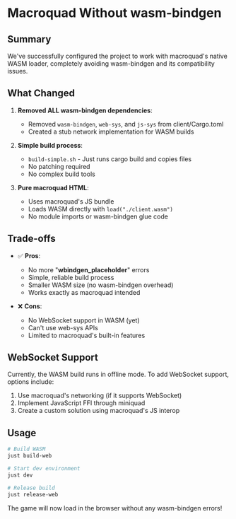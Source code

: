 # Macroquad Without wasm-bindgen

## Summary

We've successfully configured the project to work with macroquad's native WASM loader, completely avoiding wasm-bindgen and its compatibility issues.

## What Changed

1. **Removed ALL wasm-bindgen dependencies**:
   - Removed `wasm-bindgen`, `web-sys`, and `js-sys` from client/Cargo.toml
   - Created a stub network implementation for WASM builds

2. **Simple build process**:
   - `build-simple.sh` - Just runs cargo build and copies files
   - No patching required
   - No complex build tools

3. **Pure macroquad HTML**:
   - Uses macroquad's JS bundle
   - Loads WASM directly with `load("./client.wasm")`
   - No module imports or wasm-bindgen glue code

## Trade-offs

- ✅ **Pros**:
  - No more "__wbindgen_placeholder__" errors
  - Simple, reliable build process
  - Smaller WASM size (no wasm-bindgen overhead)
  - Works exactly as macroquad intended

- ❌ **Cons**:
  - No WebSocket support in WASM (yet)
  - Can't use web-sys APIs
  - Limited to macroquad's built-in features

## WebSocket Support

Currently, the WASM build runs in offline mode. To add WebSocket support, options include:

1. Use macroquad's networking (if it supports WebSocket)
2. Implement JavaScript FFI through miniquad
3. Create a custom solution using macroquad's JS interop

## Usage

```bash
# Build WASM
just build-web

# Start dev environment
just dev

# Release build
just release-web
```

The game will now load in the browser without any wasm-bindgen errors!